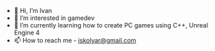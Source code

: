 - 👋 Hi, I’m Ivan
- 👀 I’m interested in gamedev
- 🌱 I’m currently learning how to create PC games using C++, Unreal Engine 4
- 📫 How to reach me - iskolyar@gmail.com

<!---
ivan-mitrich/ivan-mitrich is a ✨ special ✨ repository because its `README.md` (this file) appears on your GitHub profile.
You can click the Preview link to take a look at your changes.
--->
